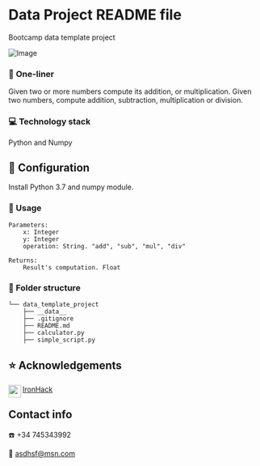 # Data Project README file

Bootcamp data template project

![Image](https://cdn.mos.cms.futurecdn.net/vChK6pTy3vN3KbYZ7UU7k3-1200-80.jpg)
### :running: **One-liner**
Given two or more numbers compute its addition, or multiplication. Given two numbers, compute addition, subtraction, multiplication or division.

### :computer: **Technology stack**
Python and Numpy


## :wrench: Configuration
Install Python 3.7 and numpy module. 

### :see_no_evil: Usage
    Parameters:
        x: Integer
        y: Integer
        operation: String. "add", "sub", "mul", "div"
    
    Returns:
        Result's computation. Float

### :file_folder: Folder structure
```
└── data_template_project
    ├── __data__
    ├── .gitignore
    ├── README.md
    ├── calculator.py
    ├── simple_script.py
```

## :star: Acknowledgements
<img align="left" width="25" height="25" src="readme/ironhacklogo.png">

[IronHack](https://www.ironhack.com/en "IronHack main webpage")

## Contact info
:phone: +34 745343992

:e-mail: asdhsf@msn.com


